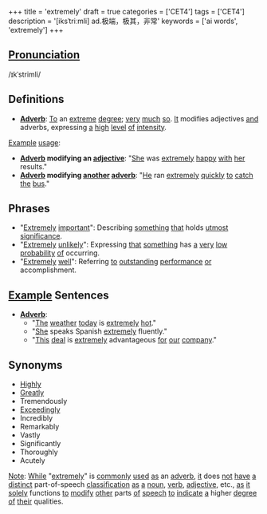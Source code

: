 +++
title = 'extremely'
draft = true
categories = ['CET4']
tags = ['CET4']
description = '[iksˈtriːmli] ad.极端，极其，非常'
keywords = ['ai words', 'extremely']
+++

## [Pronunciation](/en/post/pronunciation/)
/ɪkˈstrimli/

## Definitions
- **[Adverb](/en/post/adverb/)**: [To](/en/post/to/) an [extreme](/en/post/extreme/) [degree](/en/post/degree/); [very](/en/post/very/) [much](/en/post/much/) [so](/en/post/so/). [It](/en/post/it/) modifies adjectives [and](/en/post/and/) adverbs, expressing [a](/en/post/a/) [high](/en/post/high/) [level](/en/post/level/) [of](/en/post/of/) [intensity](/en/post/intensity/).

[Example](/en/post/example/) [usage](/en/post/usage/):
- **[Adverb](/en/post/adverb/) modifying an [adjective](/en/post/adjective/)**: "[She](/en/post/she/) was [extremely](/en/post/extremely/) [happy](/en/post/happy/) [with](/en/post/with/) [her](/en/post/her/) results."
- **[Adverb](/en/post/adverb/) modifying [another](/en/post/another/) [adverb](/en/post/adverb/)**: "[He](/en/post/he/) ran [extremely](/en/post/extremely/) [quickly](/en/post/quickly/) [to](/en/post/to/) [catch](/en/post/catch/) [the](/en/post/the/) [bus](/en/post/bus/)."

## Phrases
- "[Extremely](/en/post/extremely/) [important](/en/post/important/)": Describing [something](/en/post/something/) [that](/en/post/that/) holds [utmost](/en/post/utmost/) [significance](/en/post/significance/).
- "[Extremely](/en/post/extremely/) [unlikely](/en/post/unlikely/)": Expressing [that](/en/post/that/) [something](/en/post/something/) has [a](/en/post/a/) [very](/en/post/very/) [low](/en/post/low/) [probability](/en/post/probability/) [of](/en/post/of/) occurring.
- "[Extremely](/en/post/extremely/) [well](/en/post/well/)": Referring [to](/en/post/to/) [outstanding](/en/post/outstanding/) [performance](/en/post/performance/) [or](/en/post/or/) accomplishment.

## [Example](/en/post/example/) Sentences
- **[Adverb](/en/post/adverb/)**: 
  - "[The](/en/post/the/) [weather](/en/post/weather/) [today](/en/post/today/) is [extremely](/en/post/extremely/) [hot](/en/post/hot/)."
  - "[She](/en/post/she/) speaks Spanish [extremely](/en/post/extremely/) fluently."
  - "[This](/en/post/this/) [deal](/en/post/deal/) is [extremely](/en/post/extremely/) advantageous [for](/en/post/for/) [our](/en/post/our/) [company](/en/post/company/)."

## Synonyms
- [Highly](/en/post/highly/)
- [Greatly](/en/post/greatly/)
- Tremendously
- [Exceedingly](/en/post/exceedingly/)
- Incredibly
- Remarkably
- Vastly
- Significantly
- Thoroughly
- Acutely

[Note](/en/post/note/): [While](/en/post/while/) "[extremely](/en/post/extremely/)" is [commonly](/en/post/commonly/) [used](/en/post/used/) [as](/en/post/as/) an [adverb](/en/post/adverb/), [it](/en/post/it/) does [not](/en/post/not/) [have](/en/post/have/) [a](/en/post/a/) [distinct](/en/post/distinct/) part-of-speech [classification](/en/post/classification/) [as](/en/post/as/) [a](/en/post/a/) [noun](/en/post/noun/), [verb](/en/post/verb/), [adjective](/en/post/adjective/), etc., [as](/en/post/as/) [it](/en/post/it/) [solely](/en/post/solely/) functions [to](/en/post/to/) [modify](/en/post/modify/) [other](/en/post/other/) parts [of](/en/post/of/) [speech](/en/post/speech/) [to](/en/post/to/) [indicate](/en/post/indicate/) [a](/en/post/a/) higher [degree](/en/post/degree/) [of](/en/post/of/) [their](/en/post/their/) qualities.
